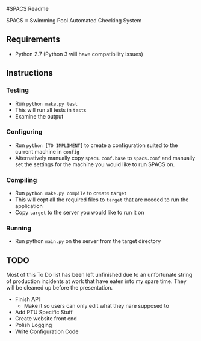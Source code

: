 #SPACS Readme

SPACS = Swimming Pool Automated Checking System

## Requirements
- Python 2.7 (Python 3 will have compatibility issues)

## Instructions

### Testing

- Run `python make.py test`
- This will run all tests in `tests`
- Examine the output

### Configuring

- Run `python [TO IMPLIMENT]` to create a configuration suited to the current machine in `config`
- Alternatively manually copy `spacs.conf.base` to `spacs.conf` and manually set the settings for the machine you would like to run SPACS on.

### Compiling

- Run `python make.py compile` to create `target`
- This will copt all the required files to `target` that are needed to run the application
- Copy `target` to the server you would like to run it on

### Running

- Run python `main.py` on the server from the target directory

## TODO

Most of this To Do list has been left unfinished due to an unfortunate string of production incidents at work that have eaten into my spare time.
They will be cleaned up before the presentation.

- Finish API
  - Make it so users can only edit what they nare supposed to
- Add PTU Specific Stuff
- Create website front end
- Polish Logging
- Write Configuration Code





